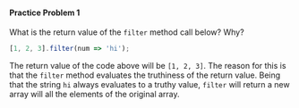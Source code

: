 #### Practice Problem 1

What is the return value of the `filter` method call below? Why?

```js
[1, 2, 3].filter(num => 'hi');
```

The return value of the code above will be `[1, 2, 3]`.  The reason for this is that the `filter` method evaluates the truthiness of the return value.  Being that the string `hi` always evaluates to a truthy value, `filter` will return a new array will all the elements of the original array.